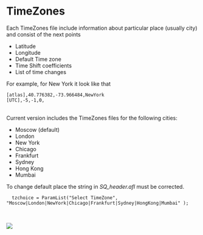 # TimeZones #

Each TimeZones file include information about particular place (usually city) and consist of the next points
  * Latitude
  * Longitude
  * Default Time zone
  * Time Shift coefficients
  * List of time changes


For example, for New York it look like that
```
[atlas],40.776382,-73.966484,NewYork
[UTC],-5,-1,0,
```

<br>
Current version includes the TimeZones files for the following cities:<br>
<ul><li>Moscow (default)<br>
</li><li>London<br>
</li><li>New York<br>
</li><li>Chicago<br>
</li><li>Frankfurt<br>
</li><li>Sydney<br>
</li><li>Hong Kong<br>
</li><li>Mumbai</li></ul>

To change default place the string in <i>SQ_header.afl</i> must be corrected.<br>
<pre><code>  tzchoice = ParamList("Select TimeZone", "Moscow|London|NewYork|Chicago|Frankfurt|Sydney|HongKong|Mumbai" );<br>
</code></pre>

<br>
<img src='https://lh3.googleusercontent.com/-eznfHWvw6tM/T1Jf_igtLxI/AAAAAAAAABs/fsANzMdl9Ok/s1229/h3msk.png' />